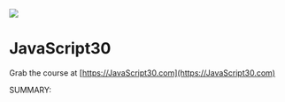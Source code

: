 ﻿![](https://javascript30.com/images/JS3-social-share.png)

# JavaScript30

Grab the course at [https://JavaScript30.com](https://JavaScript30.com)


SUMMARY: